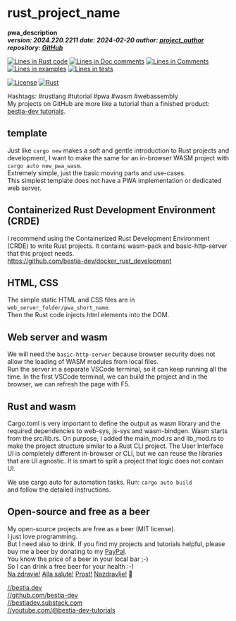 # rust_project_name

[//]: # (auto_cargo_toml_to_md start)

**pwa_description**  
***version: 2024.220.2211 date: 2024-02-20 author: [project_author](project_homepage) repository: [GitHub](project_repository)***  

[//]: # (auto_cargo_toml_to_md end)

[//]: # (auto_lines_of_code start)
[![Lines in Rust code](https://img.shields.io/badge/Lines_in_Rust-361-green.svg)](https://github.com/bestia-dev/cargo-auto/)
[![Lines in Doc comments](https://img.shields.io/badge/Lines_in_Doc_comments-70-blue.svg)](https://github.com/bestia-dev/cargo-auto/)
[![Lines in Comments](https://img.shields.io/badge/Lines_in_comments-68-purple.svg)](https://github.com/bestia-dev/cargo-auto/)
[![Lines in examples](https://img.shields.io/badge/Lines_in_examples-0-yellow.svg)](https://github.com/bestia-dev/cargo-auto/)
[![Lines in tests](https://img.shields.io/badge/Lines_in_tests-16-orange.svg)](https://github.com/bestia-dev/cargo-auto/)

[//]: # (auto_lines_of_code end)

[![License](https://img.shields.io/badge/license-MIT-blue.svg)](project_repository/blob/master/LICENSE)
[![Rust](project_repository/workflows/RustAction/badge.svg)](project_repository)

Hashtags: #rustlang #tutorial #pwa #wasm #webassembly  
My projects on GitHub are more like a tutorial than a finished product: [bestia-dev tutorials](https://github.com/bestia-dev/tutorials_rust_wasm).

## template

Just like `cargo new` makes a soft and gentle introduction to Rust projects and development, I want to make the same for an in-browser WASM project with `cargo auto new_pwa_wasm`.  
Extremely simple, just the basic moving parts and use-cases.  
This simplest template does not have a PWA implementation or dedicated web server.

## Containerized Rust Development Environment (CRDE)

I recommend using the Containerized Rust Development Environment (CRDE) to write Rust projects. It contains wasm-pack and basic-http-server that this project needs.  
<https://github.com/bestia-dev/docker_rust_development>  

## HTML, CSS

The simple static HTML and CSS files are in `web_server_folder/pwa_short_name`.  
Then the Rust code injects html elements into the DOM.  

## Web server and wasm

We will need the `basic-http-server` because browser security does not allow the loading of WASM modules from local files.  
Run the server in a separate VSCode terminal, so it can keep running all the time. In the first VSCode terminal, we can build the project and in the browser, we can refresh the page with F5.  

## Rust and wasm

Cargo.toml is very important to define the output as wasm library and the required dependencies to web-sys, js-sys and wasm-bindgen.
Wasm starts from the src/lib.rs. On purpose, I added the main_mod.rs and lib_mod.rs to make the project structure similar to a Rust CLI project. The User Interface UI is completely different in-browser or CLI, but we can reuse the libraries that are UI agnostic.  It is smart to split a project that logic does not contain UI.

We use cargo auto for automation tasks. Run:
`cargo auto build`  
and follow the detailed instructions.

## Open-source and free as a beer

My open-source projects are free as a beer (MIT license).  
I just love programming.  
But I need also to drink. If you find my projects and tutorials helpful, please buy me a beer by donating to my [PayPal](https://paypal.me/LucianoBestia).  
You know the price of a beer in your local bar ;-)  
So I can drink a free beer for your health :-)  
[Na zdravje!](https://translate.google.com/?hl=en&sl=sl&tl=en&text=Na%20zdravje&op=translate) [Alla salute!](https://dictionary.cambridge.org/dictionary/italian-english/alla-salute) [Prost!](https://dictionary.cambridge.org/dictionary/german-english/prost) [Nazdravlje!](https://matadornetwork.com/nights/how-to-say-cheers-in-50-languages/) 🍻

[//bestia.dev](https://bestia.dev)  
[//github.com/bestia-dev](https://github.com/bestia-dev)  
[//bestiadev.substack.com](https://bestiadev.substack.com)  
[//youtube.com/@bestia-dev-tutorials](https://youtube.com/@bestia-dev-tutorials)  
